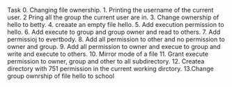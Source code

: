 Task 0. Changing file ownership. 1. Printing the username of the current user. 2 Pring all the group the current user are in. 3. Change ownership of hello to betty. 4. creaate an empty file hello. 5. Add execution permission to hello. 6. Add execute to group and group owner and read to others. 7. Add permissioj to evertbody. 8. Add all permission to other and no permission to owner and group. 9. Add all permission to owner and execue to group and write and execute to others.
10. Mirror mode of a file 11. Grant execute permission to owner, group and other to all subdirectory. 12. Createa directory with 751 permission in the current working dirctory. 13.Change group ownrship of file hello to school
